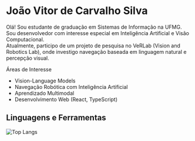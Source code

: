 # João Vitor de Carvalho Silva

Olá!
Sou estudante de graduação em Sistemas de Informação na UFMG.  
Sou desenvolvedor com interesse especial em Inteligência Artificial e Visão Computacional.  
Atualmente, participo de um projeto de pesquisa no VeRLab (Vision and Robotics Lab), onde investigo navegação baseada em linguagem natural e percepção visual.


Áreas de Interesse
- Vision-Language Models  
- Navegação Robótica com Inteligência Artificial  
- Aprendizado Multimodal  
- Desenvolvimento Web (React, TypeScript)


## Linguagens e Ferramentas

![Top Langs](https://github-readme-stats.vercel.app/api/top-langs/?username=JohnCarvs&theme=tokyonight)
